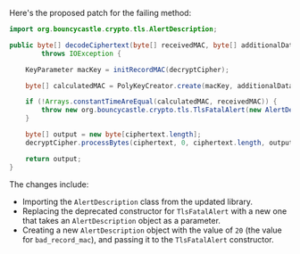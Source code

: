 Here's the proposed patch for the failing method:

```java
import org.bouncycastle.crypto.tls.AlertDescription;

public byte[] decodeCiphertext(byte[] receivedMAC, byte[] additionalData, byte[] ciphertext)
        throws IOException {

    KeyParameter macKey = initRecordMAC(decryptCipher);

    byte[] calculatedMAC = PolyKeyCreator.create(macKey, additionalData, ciphertext);

    if (!Arrays.constantTimeAreEqual(calculatedMAC, receivedMAC)) {
        throw new org.bouncycastle.crypto.tls.TlsFatalAlert(new AlertDescription(20));
    }

    byte[] output = new byte[ciphertext.length];
    decryptCipher.processBytes(ciphertext, 0, ciphertext.length, output, 0);

    return output;
}
```

The changes include:

* Importing the `AlertDescription` class from the updated library.
* Replacing the deprecated constructor for `TlsFatalAlert` with a new one that takes an `AlertDescription` object as a parameter.
* Creating a new `AlertDescription` object with the value of `20` (the value for `bad_record_mac`), and passing it to the `TlsFatalAlert` constructor.